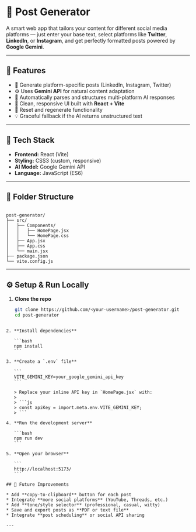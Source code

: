 # 🧠 Post Generator

A smart web app that tailors your content for different social media platforms — just enter your base text, select platforms like **Twitter**, **LinkedIn**, or **Instagram**, and get perfectly formatted posts powered by **Google Gemini**.

---

## 🚀 Features

- 📝 Generate platform-specific posts (LinkedIn, Instagram, Twitter)  
- ⚙️ Uses **Gemini API** for natural content adaptation  
- 💬 Automatically parses and structures multi-platform AI responses  
- 🎨 Clean, responsive UI built with **React + Vite**  
- 🔄 Reset and regenerate functionality  
- 💡 Graceful fallback if the AI returns unstructured text  

---

## 🧩 Tech Stack

- **Frontend:** React (Vite)
- **Styling:** CSS3 (custom, responsive)
- **AI Model:** Google Gemini API
- **Language:** JavaScript (ES6)

---

## 📁 Folder Structure

```

post-generator/
├── src/
│   ├── Components/
│   │   ├── HomePage.jsx
│   │   └── HomePage.css
│   ├── App.jsx
│   ├── App.css
│   └── main.jsx
├── package.json
└── vite.config.js

````

---

## ⚙️ Setup & Run Locally

1. **Clone the repo**
   ```bash
   git clone https://github.com/<your-username>/post-generator.git
   cd post-generator
````

2. **Install dependencies**

   ```bash
   npm install
   ```

3. **Create a `.env` file**

   ```
   VITE_GEMINI_KEY=your_google_gemini_api_key
   ```

   > Replace your inline API key in `HomePage.jsx` with:
   >
   > ```js
   > const apiKey = import.meta.env.VITE_GEMINI_KEY;
   > ```

4. **Run the development server**

   ```bash
   npm run dev
   ```

5. **Open your browser**

   ```
   http://localhost:5173/
   ```

## 🔮 Future Improvements

* Add **copy-to-clipboard** button for each post
* Integrate **more social platforms** (YouTube, Threads, etc.)
* Add **tone/style selector** (professional, casual, witty)
* Save and export posts as **PDF or text file**
* Integrate **post scheduling** or social API sharing

---
